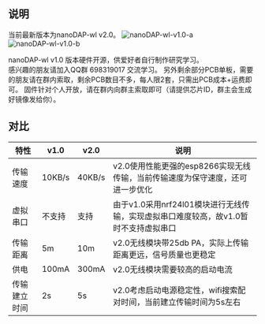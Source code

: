 ## 说明
当前最新版本为nanoDAP-wl v2.0。
![nanoDAP-wl-v1.0-a](https://github.com/wuxx/nanoDAP-wireless/blob/master/v1.0/doc/nanoDAP-wl-v1.0-a.jpg)
![nanoDAP-wl-v1.0-b](https://github.com/wuxx/nanoDAP-wireless/blob/master/v1.0/doc/nanoDAP-wl-v1.0-b.jpg)

nanoDAP-wl v1.0 版本硬件开源，供爱好者自行制作研究学习。  
感兴趣的朋友请加入QQ群 698319017 交流学习。
另外剩余部分PCB单板，需要的朋友请在群内索取，剩余PCB数目不多，每人限2套，只需出PCB成本+运费即可。
固件针对个人开放，请在群内向群主索取即可（请提供芯片ID，群主会生成好镜像发给你）。

## 对比
特性|v1.0 | v2.0|说明|
----|----|----|-----|
传输速度 | 10KB/s | 40KB/s |v2.0使用性能更强的esp8266实现无线传输，当前传输速度为保守速度，还可进一步优化|
虚拟串口 | 不支持  | 支持|由于v1.0采用nrf24l01模块进行无线传输，实现虚拟串口难度较高，故v1.0暂时不支持虚拟串口|
传输距离 | 5m    | 10m|v2.0无线模块带25db PA，实际上传输距离更远，信号质量也更稳定|
供电 | 100mA   | 300mA | v2.0无线模块需要较高的启动电流|
传输建立时间| 2s   | 5s|v2.0考虑启动电源稳定性，wifi搜索配对时间，当前建立传输时间为5s左右|

